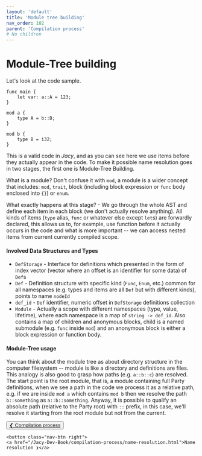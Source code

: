 ```yaml
---
layout: 'default'
title: 'Module tree building'
nav_order: 102
parent: 'Compilation process'
# No children
---
```


# Module-Tree building

Let's look at the code sample.

```antlr4
func main {
    let var: a::A = 123;
}

mod a {
    type A = b::B;
}

mod b {
    type B = i32;
}
```

This is a valid code in _Jacy_, and as you can see here we use items before they actually appear in the code. To make it
possible name resolution goes in two stages, the first one is Module-Tree Building.

What is a module? Don't confuse it with `mod`, a module is a wider concept that includes: `mod`, `trait`, block
(including block expression or `func` body enclosed into `{}`) or `enum`.

What exactly happens at this stage? - We go through the whole AST and define each item in each block (we don't actually
resolve anything). All kinds of items (`type` alias, `func` or whatever else except `let`s) are forwardly declared, this
allows us to, for example, use function before it actually occurs in the code and what is more important -- we can
access nested items from current currently compiled scope.

#### Involved Data Structures and Types

* `DefStorage` - Interface for definitions which presented in the form of index vector (vector where an offset is an
  identifier for some data) of `Def`s
* `Def` - Definition structure with specific kind (`Func`, `Enum`, etc.) common for all namespaces (e.g. types and items
  are all `Def` but with different kinds), points to name `nodeId`
* `def_id` - `Def` identifier, numeric offset in `DefStorage` definitions collection
* `Module` - Actually a scope with different namespaces (type, value, lifetime), where each namespace is a map of
  `string -> def_id`. Also contains a map of children and anonymous blocks, child is a named submodule (e.g. `func`
  inside `mod`) and an anonymous block is either a block expression or function body.

#### Module-Tree usage

You can think about the module tree as about directory structure in the computer filesystem -- module is like a
directory and definitions are files. This analogy is also good to grasp how paths (e.g. `a::b::c`) are resolved. The
start point is the root module, that is, a module containing full Party definitions, when we see a path in the code we
process it as a relative path, e.g. if we are inside `mod a` which contains `mod b` then we resolve the path
`b::something` as `a::b::something`. Anyway, it is possible to qualify an absolute path (relative to the Party root)
with `::` prefix, in this case, we'll resolve it starting from the root module but not from the current.
<div class="nav-btn-block">
    <button class="nav-btn left">
    <a href="/Jacy-Dev-Book/compilation-process/index.html">❮ Compilation process</a>
</button>

    <button class="nav-btn right">
    <a href="/Jacy-Dev-Book/compilation-process/name-resolution.html">Name resolution ❯</a>
</button>

</div>
